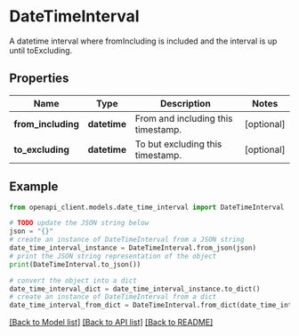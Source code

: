 # DateTimeInterval

A datetime interval where fromIncluding is included and the interval is up until toExcluding.

## Properties

Name | Type | Description | Notes
------------ | ------------- | ------------- | -------------
**from_including** | **datetime** | From and including this timestamp. | [optional] 
**to_excluding** | **datetime** | To but excluding this timestamp. | [optional] 

## Example

```python
from openapi_client.models.date_time_interval import DateTimeInterval

# TODO update the JSON string below
json = "{}"
# create an instance of DateTimeInterval from a JSON string
date_time_interval_instance = DateTimeInterval.from_json(json)
# print the JSON string representation of the object
print(DateTimeInterval.to_json())

# convert the object into a dict
date_time_interval_dict = date_time_interval_instance.to_dict()
# create an instance of DateTimeInterval from a dict
date_time_interval_from_dict = DateTimeInterval.from_dict(date_time_interval_dict)
```
[[Back to Model list]](../README.md#documentation-for-models) [[Back to API list]](../README.md#documentation-for-api-endpoints) [[Back to README]](../README.md)


